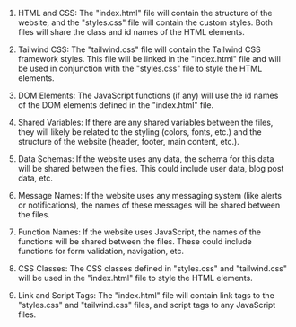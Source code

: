 1. HTML and CSS: The "index.html" file will contain the structure of the website, and the "styles.css" file will contain the custom styles. Both files will share the class and id names of the HTML elements. 

2. Tailwind CSS: The "tailwind.css" file will contain the Tailwind CSS framework styles. This file will be linked in the "index.html" file and will be used in conjunction with the "styles.css" file to style the HTML elements. 

3. DOM Elements: The JavaScript functions (if any) will use the id names of the DOM elements defined in the "index.html" file. 

4. Shared Variables: If there are any shared variables between the files, they will likely be related to the styling (colors, fonts, etc.) and the structure of the website (header, footer, main content, etc.). 

5. Data Schemas: If the website uses any data, the schema for this data will be shared between the files. This could include user data, blog post data, etc. 

6. Message Names: If the website uses any messaging system (like alerts or notifications), the names of these messages will be shared between the files. 

7. Function Names: If the website uses JavaScript, the names of the functions will be shared between the files. These could include functions for form validation, navigation, etc. 

8. CSS Classes: The CSS classes defined in "styles.css" and "tailwind.css" will be used in the "index.html" file to style the HTML elements. 

9. Link and Script Tags: The "index.html" file will contain link tags to the "styles.css" and "tailwind.css" files, and script tags to any JavaScript files.